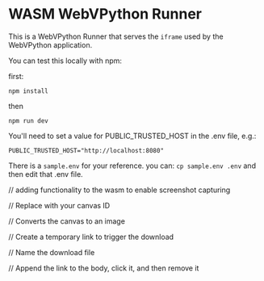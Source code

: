 # WASM WebVPython Runner

This is a WebVPython Runner that serves the `iframe` used by the WebVPython application.

You can test this locally with npm:

first:

    npm install

then

    npm run dev

You'll need to set a value for PUBLIC_TRUSTED_HOST in the .env file, e.g.:

    PUBLIC_TRUSTED_HOST="http://localhost:8080"

There is a `sample.env` for your reference. you can: `cp sample.env .env` and then edit that .env file.

// adding functionality to the wasm to enable screenshot capturing 

// Replace with your canvas ID

// Converts the canvas to an image

// Create a temporary link to trigger the download

// Name the download file

// Append the link to the body, click it, and then remove it
 

